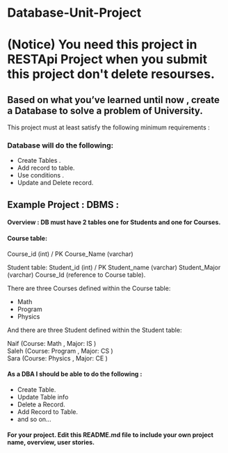 # Database-Unit-Project

# (Notice) You need this project in RESTApi Project when you submit this project don't delete resourses. 

## Based on what you’ve learned until now , create a Database to solve a problem of University.
This project must at least satisfy the following minimum requirements :

### Database will do the following:
- Create Tables .
- Add record to table.
- Use conditions .
- Update and Delete record.


## Example Project : DBMS :

#### Overview : DB must have 2 tables one for Students and one for Courses. 

#### Course table:
Course_id (int) / PK
Course_Name (varchar)

Student table:
Student_id (int) / PK
Student_name (varchar)
Student_Major (varchar)
Course_Id (reference to Course table).

There are three Courses defined within the Course table:
- Math
- Program 
- Physics

And there are three Student defined within the Student table:

Naif (Course: Math , Major: IS ) </br>
Saleh (Course: Program , Major: CS )</br>
Sara (Course: Physics , Major: CE )




#### As a DBA I should be able to do the following :
- Create Table.
- Update Table info
- Delete a Record.
- Add Record to Table.
- and so on...


#### For your project. Edit this README.md file to include your own project name, overview, user stories.

